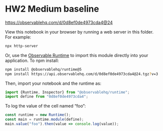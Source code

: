 # HW2 Medium baseline

https://observablehq.com/d/0d8ef0de4973cda4@24

View this notebook in your browser by running a web server in this folder. For
example:

~~~sh
npx http-server
~~~

Or, use the [Observable Runtime](https://github.com/observablehq/runtime) to
import this module directly into your application. To npm install:

~~~sh
npm install @observablehq/runtime@5
npm install https://api.observablehq.com/d/0d8ef0de4973cda4@24.tgz?v=3
~~~

Then, import your notebook and the runtime as:

~~~js
import {Runtime, Inspector} from "@observablehq/runtime";
import define from "0d8ef0de4973cda4";
~~~

To log the value of the cell named “foo”:

~~~js
const runtime = new Runtime();
const main = runtime.module(define);
main.value("foo").then(value => console.log(value));
~~~
